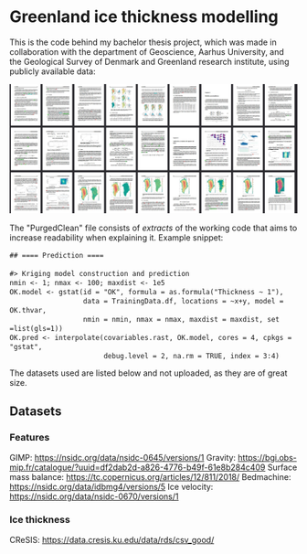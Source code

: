 ﻿# Greenland ice thickness modelling

This is the code behind my bachelor thesis project, which was made in collaboration with the department of Geoscience, Aarhus University, and the Geological Survey of Denmark and Greenland research institute, using publicly available data:

![Thesis](thesis.jpg)

The "PurgedClean" file consists of *extracts* of the working code that aims to increase readability when explaining it. Example snippet:

```
## ==== Prediction ====

#> Kriging model construction and prediction
nmin <- 1; nmax <- 100; maxdist <- 1e5
OK.model <- gstat(id = "OK", formula = as.formula("Thickness ~ 1"), 
                  data = TrainingData.df, locations = ~x+y, model = OK.thvar, 
                  nmin = nmin, nmax = nmax, maxdist = maxdist, set =list(gls=1))
OK.pred <- interpolate(covariables.rast, OK.model, cores = 4, cpkgs = "gstat", 
                       debug.level = 2, na.rm = TRUE, index = 3:4)
```

The datasets used are listed below and not uploaded, as they are of great size.

## Datasets

### Features

GIMP: https://nsidc.org/data/nsidc-0645/versions/1
Gravity: https://bgi.obs-mip.fr/catalogue/?uuid=df2dab2d-a826-4776-b49f-61e8b284c409
Surface mass balance: https://tc.copernicus.org/articles/12/811/2018/
Bedmachine: https://nsidc.org/data/idbmg4/versions/5
Ice velocity: https://nsidc.org/data/nsidc-0670/versions/1

### Ice thickness

CReSIS: https://data.cresis.ku.edu/data/rds/csv_good/

